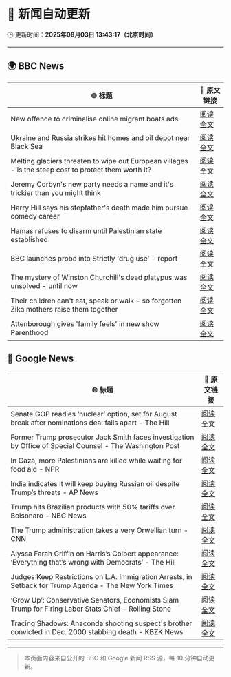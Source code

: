 # 🧠 新闻自动更新

🕒 更新时间：**2025年08月03日 13:43:17（北京时间）**

---

## 🌍 BBC News

| 🌐 标题 | 🔗 原文链接 |
|--------|-------------|
| New offence to criminalise online migrant boats ads | [阅读全文](https://www.bbc.com/news/articles/cgm2y24xjgko?at_medium=RSS&at_campaign=rss) |
| Ukraine and Russia strikes hit homes and oil depot near Black Sea | [阅读全文](https://www.bbc.com/news/articles/ckglyv396ppo?at_medium=RSS&at_campaign=rss) |
| Melting glaciers threaten to wipe out European villages - is the steep cost to protect them worth it? | [阅读全文](https://www.bbc.com/news/articles/cj4w9ggzxv4o?at_medium=RSS&at_campaign=rss) |
| Jeremy Corbyn's new party needs a name and it's trickier than you might think | [阅读全文](https://www.bbc.com/news/articles/c3wnqj2pwvdo?at_medium=RSS&at_campaign=rss) |
| Harry Hill says his stepfather's death made him pursue comedy career | [阅读全文](https://www.bbc.com/news/articles/c70x8gx5n9wo?at_medium=RSS&at_campaign=rss) |
| Hamas refuses to disarm until Palestinian state established | [阅读全文](https://www.bbc.com/news/articles/ce35nx49reko?at_medium=RSS&at_campaign=rss) |
| BBC launches probe into Strictly 'drug use' - report | [阅读全文](https://www.bbc.com/news/articles/c4ge98v7j80o?at_medium=RSS&at_campaign=rss) |
| The mystery of Winston Churchill's dead platypus was unsolved - until now | [阅读全文](https://www.bbc.com/news/articles/cglzl1ez283o?at_medium=RSS&at_campaign=rss) |
| Their children can't eat, speak or walk - so forgotten Zika mothers raise them together | [阅读全文](https://www.bbc.com/news/articles/c39d0zj0110o?at_medium=RSS&at_campaign=rss) |
| Attenborough gives 'family feels' in new show Parenthood | [阅读全文](https://www.bbc.com/news/articles/ce3j1gx5qydo?at_medium=RSS&at_campaign=rss) |

## 📰 Google News

| 🌐 标题 | 🔗 原文链接 |
|--------|-------------|
| Senate GOP readies ‘nuclear’ option, set for August break after nominations deal falls apart - The Hill | [阅读全文](https://news.google.com/rss/articles/CBMiigFBVV95cUxQU1lNbU9DT1lDR2ZQajdmRnZ6N1ZxYWZjZE1zaHdCQ0NvalhWdks0dHM3eEFCTzkwZzl2eGlxcTBiVGNJNXhrQU84d1ZhNEpQUGdUcGhCaEd0SmFFR2VLSjJqT2FxYmR0NkFXM1lKTk5YMlJMYTZocEFrRmx2OG42NWFtcDUwRjA4QWfSAY8BQVVfeXFMTWF2QndHeWFhSnV4dGctSjQwczJ2UDZfZURzcTQtekFzODkxY05QVWFNemVkSGI0dHkyTjEtVXZGMXFlQ01zdnpta01VRGlNN1ZPcnJ1c3ViV2xNWG5Vd3R5b2lFaHlaSDVqejMzZlR3RDRwRGhrM0dhQkJjZXVQd1lhUHFxSnVpNS1MYkxQNXc?oc=5) |
| Former Trump prosecutor Jack Smith faces investigation by Office of Special Counsel - The Washington Post | [阅读全文](https://news.google.com/rss/articles/CBMirgFBVV95cUxQSnZxcmExM1NzT2s5akEwZHhzMFlnTkIyajB0UXdNVEpqT0k3Y3RtbERuRzI1VmdjRjhhdFN6aG9nYlVFcmZpcUtkYUpza2hjMkNRZUtKbnBXbjJRRTNqb0twMGszcFVieFRUNldWSTJuMS16LXp0VW4tQWlUc1dBOTVBanRmUG9IOHJMWURqZW9wSXZab0dmTWVPbldZemYxZHhvMVBPQWlUNWZFQWc?oc=5) |
| In Gaza, more Palestinians are killed while waiting for food aid - NPR | [阅读全文](https://news.google.com/rss/articles/CBMihAFBVV95cUxQUktWQ0V5cDRySHM1dGJWTUdrYjhub216WGV2SGJyZEg1WjQtZTJ4OF9VZEpKTW1ycnRrQkxHZ291SGdBMGp1ZVFXVVJKcWNfZUc2U2pqLV9QcGFuNDZjT1lBeWxfVFZkUVBtOTNQOTIycW84TEtsOWtZQm9tM05jTkozaTM?oc=5) |
| India indicates it will keep buying Russian oil despite Trump’s threats - AP News | [阅读全文](https://news.google.com/rss/articles/CBMiigFBVV95cUxQTjNyaGtmeVV6NVhWZ2xSOG91bGJRWm5CQ2lEYmZGcDNxWE5xN0xaWnJLb1JDa2RBazZRcmphSS1PbmtjdDU1MFpnVUdoY0daem0tTEg5RHdYT1BpeVVRcFJ0TFZJeEpFZ2hHNGljaUR1Vm10M1N3SVFsT2k5eS1JcVdzZ2xrUG5vTXc?oc=5) |
| Trump hits Brazilian products with 50% tariffs over Bolsonaro - NBC News | [阅读全文](https://news.google.com/rss/articles/CBMiqwFBVV95cUxNQlduZmtKcGxIRGJoVjhjZzB1X0ZwbFkyMnVlaGZscjA2TlpvUGwyVTJtZlVoSjZnTU51NTRLck1kbXdoLUJxaXBMcUVHU3B0WGF4Ni1OZjNETTIxNUdOa3VBX1k3NWpEaGVOeGFZMDg4UzVubTVxRjdVQ0RDMGduZUp2V281bFdweklXZWdZVmJkVFVDRGh0NC1RN2k3SzJ2UnhQNGo4RWZKWkHSAVZBVV95cUxPTElhUU5TQ2tZdHQwdTdfRXZWVF82Z1lwNVduaUpNRGZOcFlOTlROTTdmM2VyamtXb2ZJOWV1QVVVUGk0alV2d3J0WUlvRDBlOXBHMVY4dw?oc=5) |
| The Trump administration takes a very Orwellian turn - CNN | [阅读全文](https://news.google.com/rss/articles/CBMilwFBVV95cUxNNU80ZFdnWjhNOGZwRk5zWWtvNXdPTUVOblVVQjZ6aHdxbkZ4SHFJWHRBTXk1UmIzOVc2NXRQUmN1MXBrRl9CamNFWlFleG0zZlpncmdBQzNnRTRYa3NSa2dkcWw1elN3WmtHZlFuaG16MENvSFY2Wk9uWEtzLW03NFFORWhfTnhEZU1wWXFDcEN5blVremNV0gGcAUFVX3lxTE12WVg3aDZOazh0U2k2Rm5iSEgwOWpCeDZMS1Z2TGoxYVlpYk9hcDc4b19yOVdJYWtFLW9HRlgxVE1WT1A0bTIwZnZKci1JZ2Fnb291RkVZS1E3ellRbDhSWERSX0RscXA0ckNXUkFXdjBnbXczcTNFdXlNbnhCTS05bFNteG5DcEEyRVVvX1dTcXhqYkFPMEhqSndnVg?oc=5) |
| Alyssa Farah Griffin on Harris’s Colbert appearance: ‘Everything that’s wrong with Democrats’ - The Hill | [阅读全文](https://news.google.com/rss/articles/CBMingFBVV95cUxPdnRMc1VyWmI0TE55ek9xX21Uc29nQXlqa2EwS25XVlZIS0Z3TnpQa0ZSNWpJVmtqRkprNVBKWkJHYWxUMmtTYmpxd1VhOG1CWGpfTDZfX01veEpyUTJRSFNMcFVIQXEweW1jdG16RUpDNlU1UmNPei1LcC1hTmg3SEFhX0p5ZFRGTmhNbEIzU1RnRnVwLUZ6eWVnXzlPUdIBowFBVV95cUxQV3FFMlRSYXh3cVVYNHF0YzI3MEprSy1xeC16NDBvTFhPaXJxZnVOTGM2RWhqdkRNWDh1VjJJOXh4Q1B1YXpMWEFFN0RFZzF0OFFTNHBaQlhlYThGcDZrdWpIWVduSFFfaENFUnNQRUQxOUJ1UUZLOGNzWXNWRmg4VnU5TWxvanFLZUNzRTBaX1pTZWZCRTRtejNlbWFidktpSE5B?oc=5) |
| Judges Keep Restrictions on L.A. Immigration Arrests, in Setback for Trump Agenda - The New York Times | [阅读全文](https://news.google.com/rss/articles/CBMihgFBVV95cUxOUVRFQnhFV3NqVnJqTGtpcE9LMlNNcFNYT0FGWldIYXVseVk1djMyM3Jlc1lpNXpTdzNJRi1DamgzeXZMRnBiMHdMQm9UZ1ctaTI2WUY2UXNPTUZRNUd5ZjZnN21Mcmh1ZWpvUDB5VUJ3NEI0d3VHeTItLVVVVEhkeVIwOXMwUQ?oc=5) |
| ‘Grow Up’: Conservative Senators, Economists Slam Trump for Firing Labor Stats Chief - Rolling Stone | [阅读全文](https://news.google.com/rss/articles/CBMiugFBVV95cUxPVktPTm9UeU9VSXZjdWVYYWluQmNQeG1tbXpEN19ibzhMMWVob3h2dnlUU3RhaHNMOTA4SWdJSUwxYlBtZFRtM0ZNaDRublUyTjZyZXBjNHNFTDY3b0lOTF81T3hhUnpYOTE5SDRpSlFEYmtWeGVyYm1DNXdCbks1SDVzLXdVUnl6Y2pWcy1oY0xmWEtkRXVETjRhRklJVkxiOXVOdzItTnlKV1FVWFpvamctNEhkd1poUVE?oc=5) |
| Tracing Shadows: Anaconda shooting suspect's brother convicted in Dec. 2000 stabbing death - KBZK News | [阅读全文](https://news.google.com/rss/articles/CBMixAFBVV95cUxQb0xkblpodUU2ZnVEaVN6ZkR0blk4S2hSeGRBWF95Q2E5SmVNTTRLYVdUbWo4S3g2WlA0VnhBQ1lRVEZkekJiVlhwWkZkNnFjdTN4aTJ2VkxLajZxUURiQmctWnJuUTZRUGFRY180WUt2NldUS2UyVjFnLUpzM3ZOd3ExZmRCV2FFVzJoX01VY041Q1JEMjZLYVBleF9Wa1hxUUZrSHo5UVZvY0xFck9jUWd4ZmdKZVFlSTJRZ01CYjRLMmNO?oc=5) |

---
> 本页面内容来自公开的 BBC 和 Google 新闻 RSS 源，每 10 分钟自动更新。